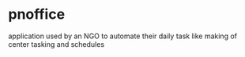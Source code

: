 pnoffice
========

application used by an NGO to automate their daily task like making of center tasking and schedules